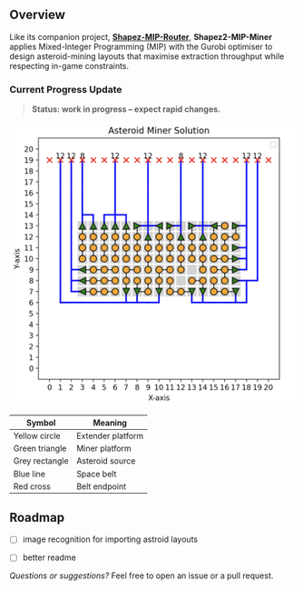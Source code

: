 ## Overview

Like its companion project, **[Shapez-MIP-Router](https://github.com/jiahao-0204/Shapez2-MIP-Router)**, **Shapez2-MIP-Miner** applies Mixed-Integer Programming (MIP) with the Gurobi optimiser to design asteroid-mining layouts that maximise extraction throughput while respecting in-game constraints.


### Current Progress Update
> **Status: work in progress – expect rapid changes.**

![Prototype layout screenshot](<images/CleanShot 2025-06-03 at 23.38.07@2x.png>)


| Symbol          | Meaning              |
|-----------------|----------------------|
| Yellow circle   | Extender platform    |
| Green triangle  | Miner platform       |
| Grey rectangle  | Asteroid source      |
| Blue line       | Space belt           |
| Red cross       | Belt endpoint        |


## Roadmap

- [ ] image recognition for importing astroid layouts
- [ ] better readme


*Questions or suggestions?* Feel free to open an issue or a pull request.
